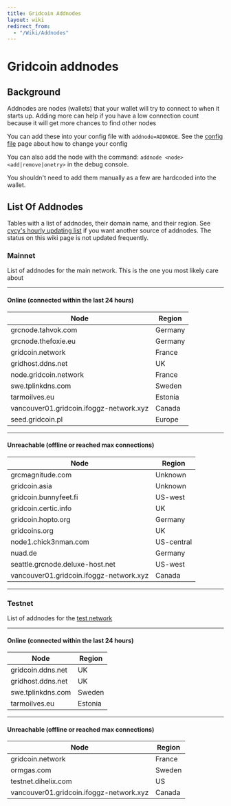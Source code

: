 ```yaml
---
title: Gridcoin Addnodes
layout: wiki
redirect_from:
  - "/Wiki/Addnodes"
---
```



# Gridcoin addnodes
## Background
Addnodes are nodes (wallets) that your wallet will try to connect to when it
starts up. Adding more can help if you have a low connection count because it
will get more chances to find other nodes

You can add these into your config file with `addnode=ADDNODE`. 
See the [config file](config-file "wikilink") page about how to change your config

You can also add the node with the command: `addnode <node> <add|remove|onetry>` 
in the debug console.

You shouldn't need to add them manually as a few are hardcoded into the wallet.


## List Of Addnodes

Tables with a list of addnodes, their domain name, and their region. See [cycy's hourly updating list](https://addnode.cycy.me)
if you want another source of addnodes. The status on this wiki page is not updated frequently.


### Mainnet

List of addnodes for the main network. This is the one you most likely care about

------------

#### Online (connected within the last 24 hours)

| Node | Region |
|----|-----|
| grcnode.tahvok.com                      | Germany |
| grcnode.thefoxie.eu                     | Germany |
| gridcoin.network                        | France |
| gridhost.ddns.net                       | UK |
| node.gridcoin.network                   | France |
| swe.tplinkdns.com                       | Sweden |
| tarmoilves.eu                           | Estonia |
| vancouver01.gridcoin.ifoggz-network.xyz | Canada |
| seed.gridcoin.pl                        | Europe |

------------

#### Unreachable (offline or reached max connections)

| Node | Region |    
| ---- | ------ |
| grcmagnitude.com                        | Unknown |
| gridcoin.asia                           | Unknown |
| gridcoin.bunnyfeet.fi                   | US-west |
| gridcoin.certic.info                    | UK |
| gridcoin.hopto.org                      | Germany |
| gridcoins.org                           | UK |
| node1.chick3nman.com                    | US-central |
| nuad.de                                 | Germany |
| seattle.grcnode.deluxe-host.net         | US-west |
| vancouver01.gridcoin.ifoggz-network.xyz | Canada |

------------

### Testnet

List of addnodes for the [test network](testnet "wikilink")

------------

#### Online (connected within the last 24 hours)

| Node | Region |
| ---- | ------ |
| gridcoin.ddns.net                       | UK |
| gridhost.ddns.net                       | UK |
| swe.tplinkdns.com                       | Sweden |
| tarmoilves.eu                           | Estonia |

------------

#### Unreachable (offline or reached max connections)

| Node | Region |
| ---- | ------ |
| gridcoin.network                        | France |
| ormgas.com                              | Sweden |
| testnet.dihelix.com                     | US |
| vancouver01.gridcoin.ifoggz-network.xyz | Canada |
